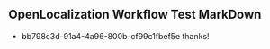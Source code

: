 ## OpenLocalization Workflow Test MarkDown
* bb798c3d-91a4-4a96-800b-cf99c1fbef5e thanks!

<!--HONumber=Sep16_HO1-->


